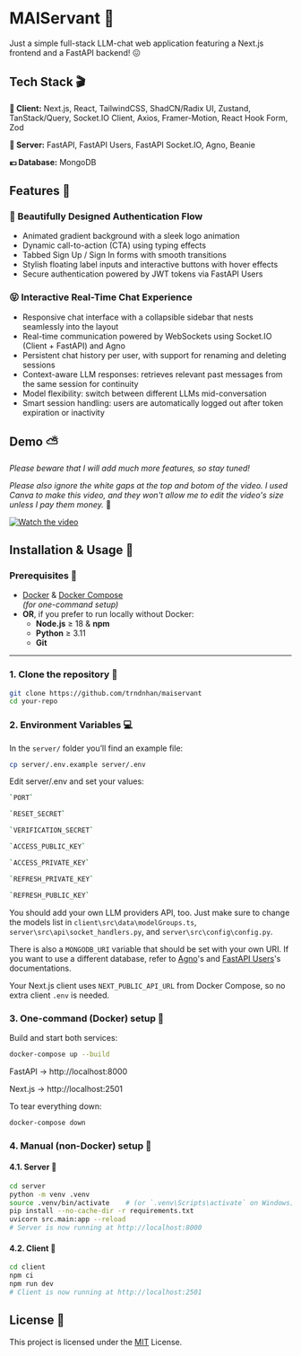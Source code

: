 
# MAIServant 🤵

Just a simple full-stack LLM-chat web application featuring a Next.js frontend and a FastAPI backend! 😖


## Tech Stack 🎬

**🏏 Client:** Next.js, React, TailwindCSS, ShadCN/Radix UI, Zustand, TanStack/Query, Socket.IO Client, Axios, Framer-Motion, React Hook Form, Zod

**🐝 Server:** FastAPI, FastAPI Users, FastAPI Socket.IO, Agno, Beanie

**💴 Database:** MongoDB

## Features 🍓

### **💃 Beautifully Designed Authentication Flow** 
  - Animated gradient background with a sleek logo animation
  - Dynamic call-to-action (CTA) using typing effects
  - Tabbed Sign Up / Sign In forms with smooth transitions
  - Stylish floating label inputs and interactive buttons with hover effects
  - Secure authentication powered by JWT tokens via FastAPI Users
### **😝 Interactive Real-Time Chat Experience**
  - Responsive chat interface with a collapsible sidebar that nests seamlessly into the layout
  - Real-time communication powered by WebSockets using Socket.IO (Client + FastAPI) and Agno
  - Persistent chat history per user, with support for renaming and deleting sessions
  - Context-aware LLM responses: retrieves relevant past messages from the same session for continuity
  - Model flexibility: switch between different LLMs mid-conversation
  - Smart session handling: users are automatically logged out after token expiration or inactivity


## Demo ⛅️

*Please beware that I will add much more features, so stay tuned!*

*Please also ignore the white gaps at the top and botom of the video. I used Canva to make this video, and they won't allow me to edit the video's  size unless I pay them money.* 🤑

[![Watch the video](https://github.com/user-attachments/assets/9fda239c-8c01-4642-a8df-7dfbd5620b03)](https://drive.google.com/file/d/1IVGb64n16T5fOAgfLVv-bEMVsJuLs8hn/view?usp=sharing)

## Installation & Usage 🚈

### Prerequisites 🍦

- [Docker](https://www.docker.com/get-started) & [Docker Compose](https://docs.docker.com/compose/install/)  
  *(for one-command setup)*  
- **OR**, if you prefer to run locally without Docker:  
  - **Node.js** ≥ 18 & **npm**  
  - **Python** ≥ 3.11  
  - **Git**

---

### 1. Clone the repository 🦄

```bash
git clone https://github.com/trndnhan/maiservant
cd your-repo
```



### 2.  Environment Variables 💻

In the `server/` folder you’ll find an example file:
```bash
cp server/.env.example server/.env
```

Edit server/.env and set your values:

```bash
`PORT`

`RESET_SECRET`

`VERIFICATION_SECRET`

`ACCESS_PUBLIC_KEY`

`ACCESS_PRIVATE_KEY`

`REFRESH_PRIVATE_KEY`

`REFRESH_PUBLIC_KEY`
```

You should add your own LLM providers API, too. Just make sure to change the models list in `client\src\data\modelGroups.ts`,  `server\src\api\socket_handlers.py`, and `server\src\config\config.py`. 

There is also a `MONGODB_URI` variable that should be set with your own URI. If you want to use a different database, refer to [Agno](https://docs.agno.com/introduction)'s and [FastAPI Users](https://fastapi-users.github.io/fastapi-users/latest/)'s documentations.

Your Next.js client uses `NEXT_PUBLIC_API_URL` from Docker Compose, so no extra client `.env` is needed.

### 3. One-command (Docker) setup 🍟
Build and start both services:

```bash
docker-compose up --build
```
FastAPI → http://localhost:8000

Next.js → http://localhost:2501

To tear everything down:

```bash
docker-compose down
```

### 4. Manual (non-Docker) setup 🔗
#### 4.1. Server 🌲

```bash
cd server
python -m venv .venv
source .venv/bin/activate    # (or `.venv\Scripts\activate` on Windows)
pip install --no-cache-dir -r requirements.txt
uvicorn src.main:app --reload
# Server is now running at http://localhost:8000
```

#### 4.2. Client 🚬

```bash
cd client
npm ci
npm run dev
# Client is now running at http://localhost:2501
```
## License 📙

 This project is licensed under the [MIT](https://choosealicense.com/licenses/mit/)
 License.
